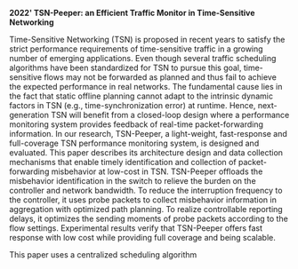 
**2022' TSN-Peeper: an Efficient Traffic Monitor in Time-Sensitive Networking**

Time-Sensitive Networking (TSN) is proposed in recent years to satisfy the strict performance requirements of time-sensitive traffic in a growing number of emerging applications. Even though several traffic scheduling algorithms have been standardized for TSN to pursue this goal, time-sensitive flows may not be forwarded as planned and thus fail to achieve the expected performance in real networks. The fundamental cause lies in the fact that static offline planning cannot adapt to the intrinsic dynamic factors in TSN (e.g., time-synchronization error) at runtime. Hence, next-generation TSN will benefit from a closed-loop design where a performance monitoring system provides feedback of real-time packet-forwarding information. In our research, TSN-Peeper, a light-weight, fast-response and full-coverage TSN performance monitoring system, is designed and evaluated. This paper describes its architecture design and data collection mechanisms that enable timely identification and collection of packet-forwarding misbehavior at low-cost in TSN. TSN-Peeper offloads the misbehavior identification in the switch to relieve the burden on the controller and network bandwidth. To reduce the interruption frequency to the controller, it uses probe packets to collect misbehavior information in aggregation with optimized path planning. To realize controllable reporting delays, it optimizes the sending moments of probe packets according to the flow settings. Experimental results verify that TSN-Peeper offers fast response with low cost while providing full coverage and being scalable.

This paper uses a centralized scheduling algorithm 
